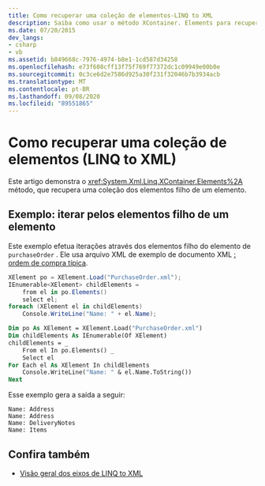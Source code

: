 ```yaml
---
title: Como recuperar uma coleção de elementos-LINQ to XML
description: Saiba como usar o método XContainer. Elements para recuperar uma coleção de elementos filho de um elemento.
ms.date: 07/20/2015
dev_langs:
- csharp
- vb
ms.assetid: b849668c-7976-4974-b8e1-1cd587d34258
ms.openlocfilehash: e73f608cff13f75f769f77372dc1c09949e00b0e
ms.sourcegitcommit: 0c3ce6d2e7586d925a30f231f32046b7b3934acb
ms.translationtype: MT
ms.contentlocale: pt-BR
ms.lasthandoff: 09/08/2020
ms.locfileid: "89551865"
---
```

# <a name="how-to-retrieve-a-collection-of-elements-linq-to-xml"></a>Como recuperar uma coleção de elementos (LINQ to XML)

Este artigo demonstra o <xref:System.Xml.Linq.XContainer.Elements%2A> método, que recupera uma coleção dos elementos filho de um elemento.

## <a name="example-iterate-through-the-child-elements-of-an-element"></a>Exemplo: iterar pelos elementos filho de um elemento

Este exemplo efetua iterações através dos elementos filho do elemento de `purchaseOrder` . Ele usa arquivo XML de exemplo de documento XML [: ordem de compra típica](sample-xml-file-typical-purchase-order.md).

```csharp
XElement po = XElement.Load("PurchaseOrder.xml");
IEnumerable<XElement> childElements =
    from el in po.Elements()
    select el;
foreach (XElement el in childElements)
    Console.WriteLine("Name: " + el.Name);
```

```vb
Dim po As XElement = XElement.Load("PurchaseOrder.xml")
Dim childElements As IEnumerable(Of XElement)
childElements = _
    From el In po.Elements() _
    Select el
For Each el As XElement In childElements
    Console.WriteLine("Name: " & el.Name.ToString())
Next
```

Esse exemplo gera a saída a seguir:

```output
Name: Address
Name: Address
Name: DeliveryNotes
Name: Items
```

## <a name="see-also"></a>Confira também

- [Visão geral dos eixos de LINQ to XML](linq-xml-axes-overview.md)
